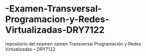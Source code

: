 # -Examen-Transversal-Programacion-y-Redes-Virtualizadas-DRY7122
repositorio del examen xamen Transversal Programación y Redes Virtualizadas – DRY7122
